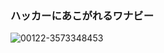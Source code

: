 ### ハッカーにあこがれるワナビー
![00122-3573348453](https://github.com/heikyomuraichi/heikyomuraichi/assets/42484539/b84b1810-d204-43a2-a9f3-70ea105c2f9b)

<!--
**heikyomuraichi/heikyomuraichi** is a ✨ _special_ ✨ repository because its `README.md` (this file) appears on your GitHub profile.

Here are some ideas to get you started:

- 🔭 I’m currently working on ...
- 🌱 I’m currently learning ...
- 👯 I’m looking to collaborate on ...
- 🤔 I’m looking for help with ...
- 💬 Ask me about ...
- 📫 How to reach me: ...
- 😄 Pronouns: ...
- ⚡ Fun fact: ...
-->
